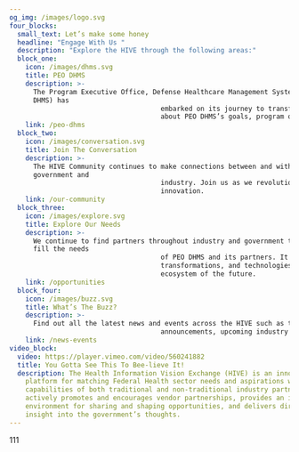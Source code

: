 ```yaml
---
og_img: /images/logo.svg
four_blocks:
  small_text: Let’s make some honey
  headline: "Engage With Us "
  description: "Explore the HIVE through the following areas:"
  block_one:
    icon: /images/dhms.svg
    title: PEO DHMS
    description: >-
      The Program Executive Office, Defense Healthcare Management Systems (PEO
      DHMS) has
                                      embarked on its journey to transform Federal Health IT across the board. Learn more
                                      about PEO DHMS’s goals, program offices, and values.
    link: /peo-dhms
  block_two:
    icon: /images/conversation.svg
    title: Join The Conversation
    description: >-
      The HIVE Community continues to make connections between and within
      government and
                                      industry. Join us as we revolutionize Federal Health IT through collaborative vision and
                                      innovation.
    link: /our-community
  block_three:
    icon: /images/explore.svg
    title: Explore Our Needs
    description: >-
      We continue to find partners throughout industry and government to help
      fill the needs
                                      of PEO DHMS and its partners. It all starts with understanding what people, process,
                                      transformations, and technologies are needed to create a cutting-edge Federal Health IT
                                      ecosystem of the future.
    link: /opportunities
  block_four:
    icon: /images/buzz.svg
    title: What’s The Buzz?
    description: >-
      Find out all the latest news and events across the HIVE such as the latest
                                      announcements, upcoming industry days, and more.
    link: /news-events
video_block:
  video: https://player.vimeo.com/video/560241882
  title: You Gotta See This To Bee-lieve It!
  description: The Health Information Vision Exchange (HIVE) is an innovative
    platform for matching Federal Health sector needs and aspirations with the
    capabilities of both traditional and non-traditional industry partners. HIVE
    actively promotes and encourages vendor partnerships, provides an inclusive
    environment for sharing and shaping opportunities, and delivers direct
    insight into the government’s thoughts.
---
```

111